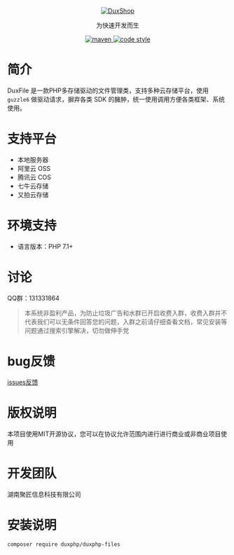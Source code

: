 
<p align="center">
  <a href="https://github.com/duxphp/duxphp-files">
   <img alt="DuxShop" src="https://github.com/duxphp/duxphp/raw/master/docs/logo.png?raw=true">
  </a>
</p>

<p align="center">
  为快速开发而生
</p>

<p align="center">
  <a href="https://github.com/duxphp/duxphp-files">
    <img alt="maven" src="https://img.shields.io/badge/DuxFile-v1-blue.svg">
  </a>

  <a href="http://zlib.net/zlib_license.html">
    <img alt="code style" src="https://img.shields.io/badge/zlib-licenses-brightgreen.svg">
  </a>
</p>

# 简介

DuxFile 是一款PHP多存储驱动的文件管理类，支持多种云存储平台，使用 `guzzle6` 做驱动请求，摒弃各类 SDK 的臃肿，统一使用调用方便各类框架、系统使用。

# 支持平台

- 本地服务器
- 阿里云 OSS
- 腾讯云 COS
- 七牛云存储
- 又拍云存储

# 环境支持

- 语言版本：PHP 7.1+

# 讨论

QQ群：131331864

> 本系统非盈利产品，为防止垃圾广告和水群已开启收费入群，收费入群并不代表我们可以无条件回答您的问题，入群之前请仔细查看文档，常见安装等问题通过搜索引擎解决，切勿做伸手党

# bug反馈

[issues反馈](https://github.com/duxphp/duxphp-files/issues)
    
# 版权说明

本项目使用MIT开源协议，您可以在协议允许范围内进行进行商业或非商业项目使用

# 开发团队

湖南聚匠信息科技有限公司


# 安装说明

   ```
   composer require duxphp/duxphp-files
   ```
   